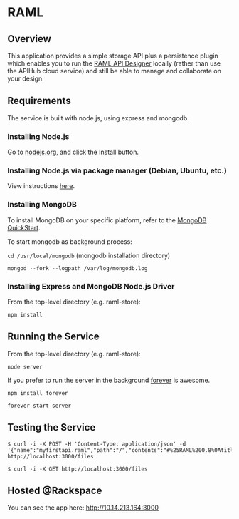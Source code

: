 # RAML

## Overview

This application provides a simple storage API plus a persistence plugin which enables you to run the [RAML API Designer](https://github.com/mulesoft/api-designer) locally (rather than use the APIHub cloud service) and still be able to manage and collaborate on your design.

## Requirements
The service is built with node.js, using express and mongodb.

### Installing Node.js
Go to [nodejs.org](http://nodejs.org), and click the Install button.

### Installing Node.js via package manager (Debian, Ubuntu, etc.)
View instructions [here](https://github.com/joyent/node/wiki/Installing-Node.js-via-package-manager).

### Installing MongoDB
To install MongoDB on your specific platform, refer to the [MongoDB QuickStart](http://docs.mongodb.org/manual/installation/).

To start mongodb as background process:

`cd /usr/local/mongodb`  (mongodb installation directory)

`mongod --fork --logpath /var/log/mongodb.log`

### Installing Express and MongoDB Node.js Driver
From the top-level directory (e.g. raml-store):

`npm install `

## Running the Service
From the top-level directory (e.g. raml-store):

`node server`

If you prefer to run the server in the background [forever](http://blog.nodejitsu.com/keep-a-nodejs-server-up-with-forever) is awesome. 

`npm install forever`

`forever start server`

## Testing the Service

```
$ curl -i -X POST -H 'Content-Type: application/json' -d 
'{"name":"myfirstapi.raml","path":"/","contents":"#%25RAML%200.8%0Atitle:%20%20%20DONE!!!"}' 
http://localhost:3000/files
```

`$ curl -i -X GET http://localhost:3000/files`

## Hosted @Rackspace

You can see the app here: http://10.14.213.164:3000